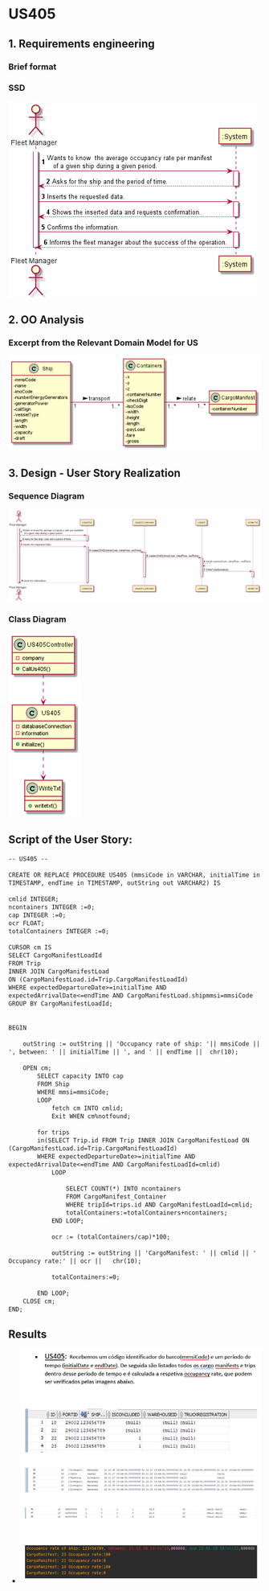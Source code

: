 # US405


## 1. Requirements engineering

### Brief format


### SSD

![SSD_US405.png](US405_SSD.png)


## 2. OO Analysis


### Excerpt from the Relevant Domain Model for US

![DM_US405.png](US405_DM.png)


## 3. Design - User Story Realization


### Sequence Diagram

![SD_US405.png](US405_SD.png)

### Class Diagram

![CD_US405.png](US405_CD.png)

## Script of the User Story:

    -- US405 --

    CREATE OR REPLACE PROCEDURE US405 (mmsiCode in VARCHAR, initialTime in TIMESTAMP, endTime in TIMESTAMP, outString out VARCHAR2) IS

    cmlid INTEGER;
    ncontainers INTEGER :=0;
    cap INTEGER :=0;
    ocr FLOAT;
    totalContainers INTEGER :=0;

    CURSOR cm IS
    SELECT CargoManifestLoadId
    FROM Trip
    INNER JOIN CargoManifestLoad
    ON (CargoManifestLoad.id=Trip.CargoManifestLoadId)
    WHERE expectedDepartureDate>=initialTime AND expectedArrivalDate<=endTime AND CargoManifestLoad.shipmmsi=mmsiCode
    GROUP BY CargoManifestLoadId;


    BEGIN

        outString := outString || 'Occupancy rate of ship: '|| mmsiCode || ', between: ' || initialTime || ', and ' || endTime ||  chr(10);

        OPEN cm;
            SELECT capacity INTO cap
            FROM Ship
            WHERE mmsi=mmsiCode;
            LOOP   
                fetch cm INTO cmlid;
                Exit WHEN cm%notfound;
            
            for trips
            in(SELECT Trip.id FROM Trip INNER JOIN CargoManifestLoad ON (CargoManifestLoad.id=Trip.CargoManifestLoadId)
            WHERE expectedDepartureDate>=initialTime AND expectedArrivalDate<=endTime AND CargoManifestLoadId=cmlid)
                LOOP
                    
                    SELECT COUNT(*) INTO ncontainers
                    FROM CargoManifest_Container
                    WHERE tripId=trips.id AND CargoManifestLoadId=cmlid; 
                    totalContainers:=totalContainers+ncontainers;
                END LOOP;
                
                ocr := (totalContainers/cap)*100;
                
                outString := outString || 'CargoManifest: ' || cmlid || ' Occupancy rate:' || ocr ||   chr(10);
                
                totalContainers:=0;

            END LOOP;
        CLOSE cm;
    END;
    


## Results

* ![US405_DecisionMaking1.png](US405_DecisionMaking1.png)